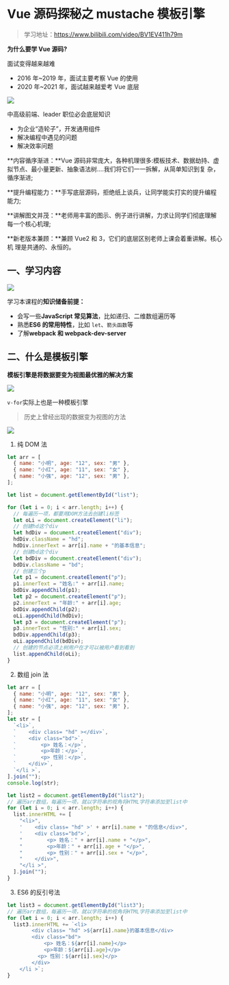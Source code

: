# Vue 源码探秘之 mustache 模板引擎

> 学习地址：https://www.bilibili.com/video/BV1EV411h79m

**为什么要学 Vue 源码?**

面试变得越来越难

- 2016 年~2019 年，面试主要考察 Vue 的使用
- 2020 年~2021 年，面试越来越爱考 Vue 底层

![](https://img2024.cnblogs.com/blog/2332774/202403/2332774-20240317225157461-2008349637.png)

中高级前端、leader 职位必会底层知识

- 为企业“造轮子”，开发通用组件
- 解决编程中遇见的问题
- 解决效率问题

**内容循序渐进：**Vue 源码非常庞大，各种机理很多:模板技术、数据劫持、虚
拟节点、最小量更新、抽象语法树....我们将它们一一拆解，从简单知识到复
杂，循序渐进;

**提升编程能力：**手写底层源码，拒绝纸上谈兵，让同学能实打实的提升编程
能力;

**讲解图文并茂：**老师用丰富的图示、例子进行讲解，力求让同学们彻底理解
每一个核心机理;

**新老版本兼顾：**兼顾 Vue2 和 3，它们的底层区别老师上课会着重讲解。核心机
理是共通的、永恒的。

## 一、学习内容

![](https://img2024.cnblogs.com/blog/2332774/202403/2332774-20240317225508004-1907019630.png)

学习本课程的**知识储备前提：**

- 会写一些**JavaScript 常见算法**，比如递归、二维数组遍历等
- 熟悉**ES6 的常用特性**，比如 `let`、`箭头函数`等
- 了解**webpack 和 webpack-dev-server**

## 二、什么是模板引擎

**模板引擎是将数据要变为视图最优雅的解决方案**

![](https://img2024.cnblogs.com/blog/2332774/202403/2332774-20240323165605157-1269592693.png)

`v-for`实际上也是一种模板引擎

> 历史上曾经出现的数据变为视图的方法

![](https://img2024.cnblogs.com/blog/2332774/202403/2332774-20240323165737444-2048451483.png)

1. 纯 DOM 法

```js
let arr = [
  { name: "小明", age: "12", sex: "男" },
  { name: "小红", age: "11", sex: "女" },
  { name: "小强", age: "12", sex: "男" },
];

let list = document.getElementById("list");

for (let i = 0; i < arr.length; i++) {
  // 每遍历一项，都要用DOM方法去创建li标签
  let oLi = document.createElement("li");
  // 创建hd这个div
  let hdDiv = document.createElement("div");
  hdDiv.className = "hd";
  hdDiv.innerText = arr[i].name + "的基本信息";
  // 创建bd这个div
  let bdDiv = document.createElement("div");
  bdDiv.className = "bd";
  // 创建三个p
  let p1 = document.createElement("p");
  p1.innerText = "姓名:" + arr[i].name;
  bdDiv.appendChild(p1);
  let p2 = document.createElement("p");
  p2.innerText = "年龄:" + arr[i].age;
  bdDiv.appendChild(p2);
  oLi.appendChild(hdDiv);
  let p3 = document.createElement("p");
  p3.innerText = "性别:" + arr[i].sex;
  bdDiv.appendChild(p3);
  oLi.appendChild(bdDiv);
  // 创建的节点必须上树用户在才可以被用户看到看到
  list.appendChild(oLi);
}
```

2. 数组 join 法

```js
let arr = [
  { name: "小明", age: "12", sex: "男" },
  { name: "小红", age: "11", sex: "女" },
  { name: "小强", age: "12", sex: "男" },
];
let str = [
  `<li>`,
  `    <div class= "hd" ></div>`,
  `    <div class="bd">`,
  `        <p> 姓名：</p>`,
  `        <p>年龄：</p>`,
  `        <p> 性别：</p>`,
  `    </div>`,
  `</li >`,
].join("");
console.log(str);

let list2 = document.getElementById("list2");
// 遍历arr数组，每遍历一项，就以字符串的视角将HTML字符串添加至list中
for (let i = 0; i < arr.length; i++) {
  list.innerHTML += [
    "<li>",
    '    <div class= "hd" >' + arr[i].name + "的信息</div>",
    '    <div class="bd">',
    "        <p> 姓名：" + arr[i].name + "</p>",
    "        <p>年龄：" + arr[i].age + "</p>",
    "        <p> 性别：" + arr[i].sex + "</p>",
    "    </div>",
    "</li >",
  ].join("");
}
```

3. ES6 的反引号法

```js
let list3 = document.getElementById("list3");
// 遍历arr数组，每遍历一项，就以字符串的视角将HTML字符串添加至list中
for (let i = 0; i < arr.length; i++) {
  list3.innerHTML += `<li>
        <div class= "hd" >${arr[i].name}的基本信息</div>
        <div class="bd">
            <p> 姓名：${arr[i].name}</p>
            <p>年龄：${arr[i].age}</p>
          <p> 性别：${arr[i].sex}</p>
        </div>
    </li >`;
}
```
